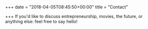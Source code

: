 +++
date = "2018-04-05T08:45:50+00:00"
title = "Contact"

+++
If you'd like to discuss entrepreneurship, movies, the future, or anything else: feel free to say hello!